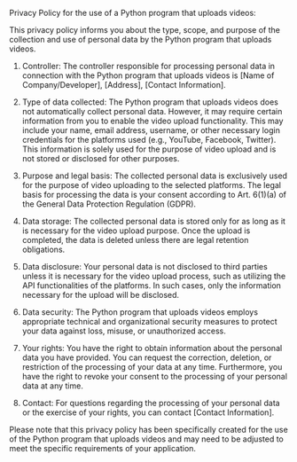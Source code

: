 Privacy Policy for the use of a Python program that uploads videos:

This privacy policy informs you about the type, scope, and purpose of the collection and use of personal data by the Python program that uploads videos.

1. Controller:
The controller responsible for processing personal data in connection with the Python program that uploads videos is [Name of Company/Developer], [Address], [Contact Information].

2. Type of data collected:
The Python program that uploads videos does not automatically collect personal data. However, it may require certain information from you to enable the video upload functionality. This may include your name, email address, username, or other necessary login credentials for the platforms used (e.g., YouTube, Facebook, Twitter). This information is solely used for the purpose of video upload and is not stored or disclosed for other purposes.

3. Purpose and legal basis:
The collected personal data is exclusively used for the purpose of video uploading to the selected platforms. The legal basis for processing the data is your consent according to Art. 6(1)(a) of the General Data Protection Regulation (GDPR).

4. Data storage:
The collected personal data is stored only for as long as it is necessary for the video upload purpose. Once the upload is completed, the data is deleted unless there are legal retention obligations.

5. Data disclosure:
Your personal data is not disclosed to third parties unless it is necessary for the video upload process, such as utilizing the API functionalities of the platforms. In such cases, only the information necessary for the upload will be disclosed.

6. Data security:
The Python program that uploads videos employs appropriate technical and organizational security measures to protect your data against loss, misuse, or unauthorized access.

7. Your rights:
You have the right to obtain information about the personal data you have provided. You can request the correction, deletion, or restriction of the processing of your data at any time. Furthermore, you have the right to revoke your consent to the processing of your personal data at any time.

8. Contact:
For questions regarding the processing of your personal data or the exercise of your rights, you can contact [Contact Information].

Please note that this privacy policy has been specifically created for the use of the Python program that uploads videos and may need to be adjusted to meet the specific requirements of your application.
